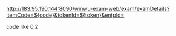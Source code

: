 http://183.95.190.144:8090/winwu-exam-web/exam/examDetails?itemCode=${code}&tokenId=${token}&entpId=

code like 0,2
